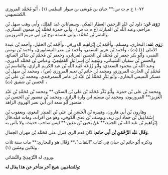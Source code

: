 ١٠٧٢ خ م ت س:** حبان بن مُوسَى بن سوار السلمي (١) ، أَبُو مُحَمَّد المروزي الكشميهني.

**رَوَى عَن:** داود بْن عَبْد الرحمن العطار المكي، وسفيانابن عَبد المَلِك، وأَبي وهب سهل بْن مزاحم، وعبد اللَّه بْن المبارك (خ م ت س) ، وأبي حمزة مُحَمَّد بْن ميمون السكري، والنضر بْن مُحَمَّد، وأبي عصمة نوح بْن أَبي مريم المروزيين.

**رَوَى عَنه:** البخاري، ومسلم، وأَحْمَد بْن إِبْرَاهِيم الدورقي، وأَحْمَد بْن الخليل، وأحمد بْن عبدة الآملي (١) (ت) ، وأحمد بْن عزيز النسفي، وأحمد بْن نصر النيسابوري، وأحمد بْن يونس الضبي، وأَبُو بكر جعفر بْن مُحَمَّد بْن الحسن الفريابي، وجعفر بْن مُحَمَّدِ بْن شاكر الصائغ، والحسن بْن سفيان الشيباني، وسَعِيد بْن إسرائيل القَطِيعِيّ، وعباس بْن مُحَمَّد الدوري، وعبد اللَّه بْن محمود السعدي، وأَبُو زُرْعَة عُبَيد اللَّهِ بْن عبد الكريم الرازي، والقاسم بْن مُحَمَّدِ بْنِ الحارث المروزي، ومحمد بْن حاتم بْن نعيم المروزي (س) ، ومحمد بْن سهل بْن عسكر التميمي البخاري، وأَبُو بَكْرٍ مُحَمَّدُ بْنُ عَبْد بْن عامر السمرقندي، ومحمد بْن علي بْن الحسن بْن شقيق (ت) ،

ومحمد بْن علي بْن حمزة، وأَبُو بَكْر مُحَمَّد بْن علي بْن السكن،** ومحمد بْن مُحَمَّدِ بْنِ عَبْدِ الْعَزِيزِ:** المروزيون، ومحمد بْن مسلم ابن وارة الرازي، ومحمد بْن منصور بْن الحسن بْن منصور أَبُو سعد ابن أَبي نصر الهروي الزاهد.

وهارون بْن أَبي هارون، وهبيرة بْن الْحَسَن بْن علي بْن المنذر البغوي، ويعقوب بْن إِسْمَاعِيلَ بْن حماد ابن زيد، ويوسف بْن عدي الكوفي، وهو من أقرانه، ومات قبله.قال إِبْرَاهِيم بْن عَبد الله بْن الجنيد،** عَنْ يحيى بْن مَعِين:** ليس صاحب حديث، ولا بأس به.

**وَقَال عَبْد الرَّحْمَنِ بْن أَبي حاتم:** كَانَ قدم الري فنزل على مُحَمَّد بْن مهران الجمال.

وذكره أَبُو حاتم بْن حبان فِي كتاب "الثقات"،** وَقَال هو والبخاري:** مات سنة ثلاث وثلاثين ومئتين (١) .

وروى له التِّرْمِذِيّ والنَّسَائي.

**وللشاميين شيخ آخر متأخر عن هذا يقال له:**